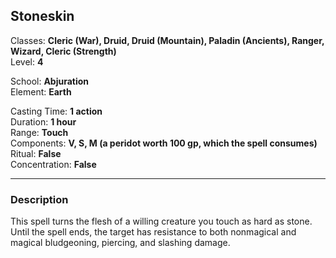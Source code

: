 ## Stoneskin

Classes: **Cleric (War), Druid, Druid (Mountain), Paladin (Ancients), Ranger, Wizard, Cleric (Strength)**  
Level: **4**  

School: **Abjuration**  
Element: **Earth**  

Casting Time: **1 action**  
Duration: **1 hour**  
Range: **Touch**  
Components: **V, S, M (a peridot worth 100 gp, which the spell consumes)**  
Ritual: **False**  
Concentration: **False**  

------

### Description

This spell turns the flesh of a willing creature you touch as hard as stone. Until the spell ends, the target has resistance to both nonmagical and magical bludgeoning, piercing, and slashing damage.